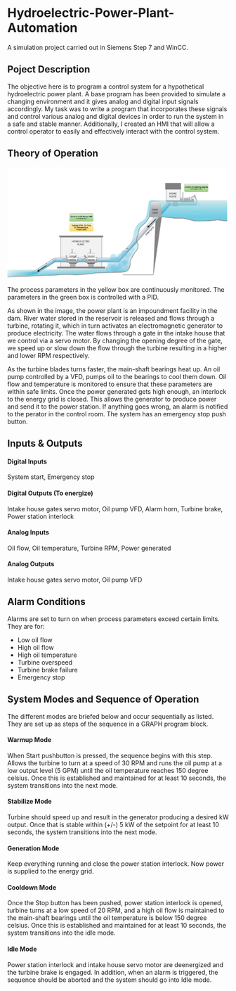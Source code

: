 # Hydroelectric-Power-Plant-Automation
A simulation project carried out in Siemens Step 7 and WinCC. 

## Poject Description
The objective here is to program a control system for a hypothetical hydroelectric power plant. A base program has been provided to simulate a changing environment and it gives analog and digital input signals accordingly. My task was to write a program that incorporates these signals and control various analog and digital devices in order to run the system in a safe and stable manner. Additionally, I created an HMI that will allow a control operator to easily and effectively interact with the control system.

## Theory of Operation
![alt text](https://github.com/Pravin93-Murugesan/Hydroelectric-Power-Plant-Automation/blob/master/Process-Overview.png)
The process parameters in the yellow box are continuously monitored. The parameters in the green box is controlled with a PID.

As shown in the image, the power plant is an impoundment facility in the dam. River water stored in the reservoir is released and flows through a turbine, rotating it, which in turn activates an electromagnetic generator to produce electricity. The water flows through a gate in the intake house that we control via a servo motor. By changing the opening degree of the gate, we speed up or slow down the flow through the turbine resulting in a higher and lower RPM respectively.

As the turbine blades turns faster, the main-shaft bearings heat up. An oil pump controlled by a VFD, pumps oil to the bearings to cool them down. Oil flow and temperature is monitored to ensure that these parameters are within safe limits. Once the power generated gets high enough, an interlock to the energy grid is closed. This allows the generator to produce power and send it to the power station. If anything goes wrong, an alarm is notified to the perator in the control room. The system has an emergency stop push button.

## Inputs & Outputs
#### Digital Inputs
System start, Emergency stop

#### Digital Outputs (To energize)
Intake house gates servo motor, Oil pump VFD, Alarm horn, Turbine brake, Power station interlock

#### Analog Inputs
Oil flow, Oil temperature, Turbine RPM, Power generated

#### Analog Outputs
Intake house gates servo motor, Oil pump VFD

## Alarm Conditions
Alarms are set to turn on when process parameters exceed certain limits. They are for:
 - Low oil flow
 - High oil flow
 - High oil temperature
 - Turbine overspeed
 - Turbine brake failure
 - Emergency stop

## System Modes and Sequence of Operation
The different modes are briefed below and occur sequentially as listed. They are set up as steps of the sequence in a GRAPH program block. 
#### Warmup Mode
When Start pushbutton is pressed, the sequence begins with this step. Allows the turbine to turn at a speed of 30 RPM and runs the oil pump at a low output level (5 GPM) until the oil temperature reaches 150 degree celsius. Once this is established and maintained for at least 10 seconds, the system transitions into the next mode.

#### Stabilize Mode
Turbine should speed up and result in the generator producing a desired kW output. Once that is stable within (+/-) 5 kW of the setpoint for at least 10 seconds, the system transitions into the next mode.

#### Generation Mode
Keep everything running and close the power station interlock. Now power is supplied to the energy grid.

#### Cooldown Mode
Once the Stop button has been pushed, power station interlock is opened, turbine turns at a low speed of 20 RPM, and a high oil flow is maintained to the main-shaft bearings until the oil temperature is below 150 degree celsius. Once this is established and maintained for at least 10 seconds, the system transitions into the idle mode.

#### Idle Mode
Power station interlock and intake house servo motor are deenergized and the turbine brake is engaged. In addition, when an alarm is triggered, the sequence should be aborted and the system should go into Idle mode.




